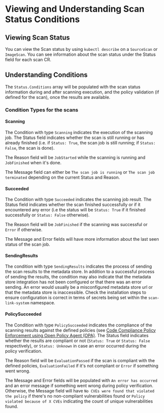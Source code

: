 # Viewing and Understanding Scan Status Conditions

## Viewing Scan Status
You can view the Scan status by using `kubectl describe` on a `SourceScan` or `ImageScan`. You can see information about the scan status under the Status field for each scan CR.

## Understanding Conditions
The `Status.Conditions` array will be populated with the scan status information during and after scanning execution, and the policy validation (if defined for the scan), once the results are available.

### Condition Types for the scans

#### Scanning
The Condition with type `Scanning` indicates the execution of the scanning job. The Status field indicates whether the scan is still running or has already finished (i.e. if `Status: True`, the scan job is still running; if `Status: False`, the scan is done).

The Reason field will be `JobStarted` while the scanning is running and `JobFinished` when it's done.

The Message field can either be `The scan job is running` or `The scan job terminated` depending on the current Status and Reason.

#### Succeeded
The Condition with type `Succeeded` indicates the scanning job result. The Status field indicates whether the scan finished successfully or if it encountered any error (i.e the status will be `Status: True` if it finished successfully or `Status: False` otherwise).

The Reason field will be `JobFinished` if the scanning was successful or `Error` if otherwise.

The Message and Error fields will have more information about the last seen status of the scan job.

#### SendingResults
The condition with type `SendingResults` indicates the process of sending the scan results to the metadata store. In addition to a successful process of sending the results, the condition may also indicate that the metadata store integration has not been configured or that there was an error sending. An error would usually be a misconfigured metadata store url or that the metadata store is inaccessible. Check the installation steps to ensure configuration is correct in terms of secrets being set within the `scan-link-system` namespace.

#### PolicySucceeded
The Condition with type `PolicySucceeded` indicates the compliance of the scanning results against the defined policies (see [Code Compliance Policy Enforcement using Open Policy Agent (OPA)](#code-compliance-policy-enforcement-using-open-policy-agent-opa). The Status field indicates whether the results are compliant or not (`Status: True` or `Status: False` respectively), or `Status: Unknown` in case an error occurred during the policy verification.

The Reason field will be `EvaluationPassed` if the scan is compliant with the defined policies, `EvaluationFailed` if it's not compliant or `Error` if something went wrong.

The Message and Error fields will be populated with `An error has occurred` and an error message if something went wrong during policy verification. Otherwise, the Message field will have `No CVEs were found that violated the policy` if there's no non-compliant vulnerabilities found or `Policy violated because of X CVEs` indicating the count of unique vulnerabilities found.
